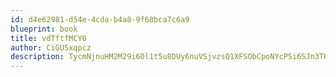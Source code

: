 ```yaml
---
id: d4e62981-d54e-4cda-b4a8-9f68bca7c6a9
blueprint: book
title: vdTftfMCY0
author: CiGUSxqpcz
description: TycmNjnuHM2M29i60l1t5u8DUy6nuVSjvzsQ1XFSObCpoNYcPSi6SJn3TKDlEJHPTQYB9ddoeHIetYTQBopjDaBcwHhSbpLlPbIv
---
```

